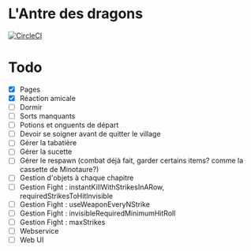 # L'Antre des dragons

[![CircleCI](https://circleci.com/gh/jsmadja/antre-des-dragons.svg?style=svg)](https://circleci.com/gh/jsmadja/antre-des-dragons)

# Todo
- [X] Pages
- [X] Réaction amicale
- [ ] Dormir
- [ ] Sorts manquants
- [ ] Potions et onguents de départ
- [ ] Devoir se soigner avant de quitter le village
- [ ] Gérer la tabatière
- [ ] Gérer la sucette
- [ ] Gérer le respawn (combat déjà fait, garder certains items? comme la cassette de Minotaure?)
- [ ] Gestion d'objets à chaque chapitre
- [ ] Gestion Fight : instantKillWithStrikesInARow, requiredStrikesToHitInvisible
- [ ] Gestion Fight : useWeaponEveryNStrike
- [ ] Gestion Fight : invisibleRequiredMinimumHitRoll
- [ ] Gestion Fight : maxStrikes
- [ ] Webservice
- [ ] Web UI
